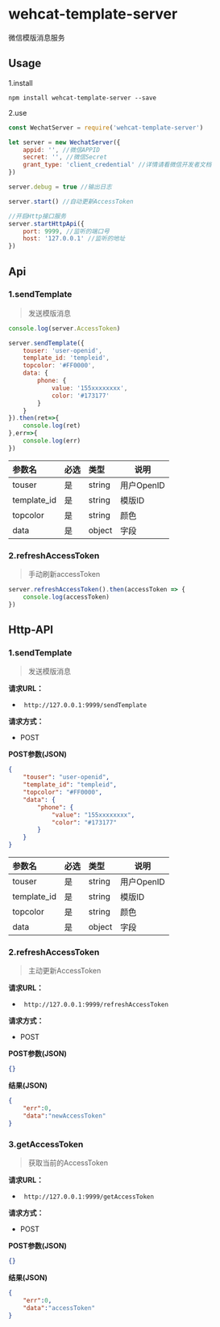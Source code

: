 # wehcat-template-server
微信模版消息服务

## Usage

1.install

```
npm install wehcat-template-server --save
```

2.use

```js
const WechatServer = require('wehcat-template-server')

let server = new WechatServer({
    appid: '', //微信APPID
    secret: '', //微信Secret
    grant_type: 'client_credential' //详情请看微信开发者文档
})

server.debug = true //输出日志

server.start() //自动更新AccessToken

//开启Http接口服务
server.startHttpApi({
    port: 9999, //监听的端口号
    host: '127.0.0.1' //监听的地址
})
```


## Api

### 1.sendTemplate
>发送模版消息

```js
console.log(server.AccessToken)

server.sendTemplate({
    touser: 'user-openid',
    template_id: 'templeid',
    topcolor: '#FF0000',
    data: {
        phone: {
            value: '155xxxxxxxx',
            color: '#173177'
        }
    }
}).then(ret=>{
    console.log(ret)
},err=>{
    console.log(err)
})
```

|参数名|必选|类型|说明|
|:----    |:---|:----- |-----   |
|touser     |是  |string | 用户OpenID    |
|template_id|是  |string | 模版ID    |
|topcolor     |是  |string | 颜色    |
|data     |是  |object | 字段    |

### 2.refreshAccessToken
>手动刷新accessToken

```js
server.refreshAccessToken().then(accessToken => {
    console.log(accessToken)
})
```


## Http-API

### 1.sendTemplate
>发送模版消息

**请求URL：** 
- ` http://127.0.0.1:9999/sendTemplate`
  
**请求方式：**
- POST 

**POST参数(JSON)**
```json
{
    "touser": "user-openid",
    "template_id": "templeid",
    "topcolor": "#FF0000",
    "data": {
        "phone": {
            "value": "155xxxxxxxx",
            "color": "#173177"
        }
    }
}
```

|参数名|必选|类型|说明|
|:----    |:---|:----- |-----   |
|touser     |是  |string | 用户OpenID    |
|template_id|是  |string | 模版ID    |
|topcolor     |是  |string | 颜色    |
|data     |是  |object | 字段    |

### 2.refreshAccessToken
>主动更新AccessToken

**请求URL：** 
- ` http://127.0.0.1:9999/refreshAccessToken`
  
**请求方式：**
- POST 

**POST参数(JSON)**
```json
{}
```

**结果(JSON)**
```json
{
    "err":0,
    "data":"newAccessToken"
}
```

### 3.getAccessToken
>获取当前的AccessToken

**请求URL：** 
- ` http://127.0.0.1:9999/getAccessToken`
  
**请求方式：**
- POST 

**POST参数(JSON)**
```json
{}
```

**结果(JSON)**
```json
{
    "err":0,
    "data":"accessToken"
}
```

